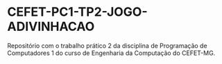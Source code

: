 # CEFET-PC1-TP2-JOGO-ADIVINHACAO
Repositório com o trabalho prático 2 da disciplina de Programação de Computadores 1 do curso de Engenharia da Computação do CEFET-MG.
